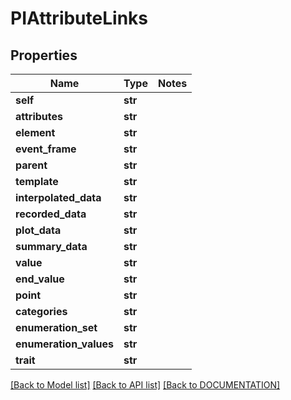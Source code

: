 # PIAttributeLinks

## Properties
Name | Type | Notes
------------ | ------------- | -------------
**self** | **str**
**attributes** | **str**
**element** | **str**
**event_frame** | **str**
**parent** | **str**
**template** | **str**
**interpolated_data** | **str**
**recorded_data** | **str**
**plot_data** | **str**
**summary_data** | **str**
**value** | **str**
**end_value** | **str**
**point** | **str**
**categories** | **str**
**enumeration_set** | **str**
**enumeration_values** | **str**
**trait** | **str**

[[Back to Model list]](../../DOCUMENTATION.md#documentation-for-models) [[Back to API list]](../../DOCUMENTATION.md#documentation-for-api-endpoints) [[Back to DOCUMENTATION]](../../DOCUMENTATION.md)
